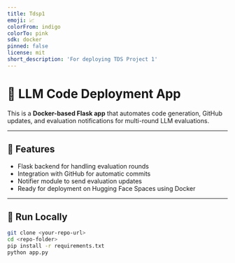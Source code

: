 ```yaml
---
title: Tdsp1
emoji: 📈
colorFrom: indigo
colorTo: pink
sdk: docker
pinned: false
license: mit
short_description: 'For deploying TDS Project 1'
---
```


# 🧠 LLM Code Deployment App

This is a **Docker-based Flask app** that automates code generation, GitHub updates, and evaluation notifications for multi-round LLM evaluations.

---

## 🚀 Features

- Flask backend for handling evaluation rounds  
- Integration with GitHub for automatic commits  
- Notifier module to send evaluation updates  
- Ready for deployment on Hugging Face Spaces using Docker  

---

## 🐳 Run Locally

```bash
git clone <your-repo-url>
cd <repo-folder>
pip install -r requirements.txt
python app.py